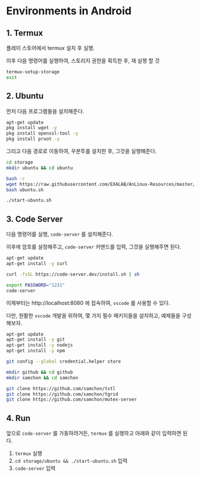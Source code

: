 # Environments in Android
## 1. Termux
플레이 스토어에서 termux 설치 후 실행.

이후 다음 명령어를 실행하여, 스토리지 권한을 획득한 후, 재 실행 할 것

```bash
termux-setup-storage
exit
```




## 2. Ubuntu
먼저 다음 프로그램들을 설치해준다.

```bash
apt-get update
pkg install wget -y
pkg install openssl-tool -y
pkg install proot -y
```

그리고 다음 경로로 이동하여, 우분투를 설치한 후, 그것을 실행해준다.

```bash
cd storage
mkdir ubuntu && cd ubuntu

bash -r
wget https://raw.githubusercontent.com/EXALAB/AnLinux-Resources/master/Scripts/Installer/Ubuntu/ubuntu.sh
bash ubuntu.sh

./start-ubuntu.sh
```




## 3. Code Server
다음 명령어를 실행, `code-server` 를 설치해준다.

이후에 암호를 설정해주고, `code-server` 커맨드를 입력, 그것을 실행해주면 된다.

```bash
apt-get update
apt-get install -y curl

curl -fsSL https://code-server.dev/install.sh | sh

export PASSWORD="1231"
code-server
```

이제부터는 http://localhost:8080 에 접속하여, `vscode` 를 사용할 수 있다. 

다만, 원활한 `vscode` 개발을 위하여, 몇 가지 필수 패키지들을 설치하고, 예제들을 구성해보자.

```bash
apt-get update
apt-get install -y git
apt-get install -y nodejs
apt-get install -y npm

git config --global credential.helper store

mkdir github && cd github
mkdir samchon && cd samchon

git clone https://github.com/samchon/tstl
git clone https://github.com/samchon/tgrid
git clone https://github.com/samchon/mutex-server
```



## 4. Run
앞으로 `code-server` 를 가동하려거든, `termux` 를 실행하고 아래와 같이 입력하면 된다.

  1. `termux` 실행
  2. `cd storage/ubuntu && ./start-ubuntu.sh` 입력
  3. `code-server` 입력